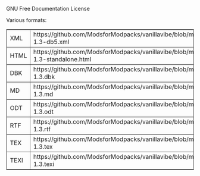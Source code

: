 GNU Free Documentation License

Various formats:
<table border="1">
<tbody>
<tr>
<td>XML</td>
<td>https://github.com/ModsforModpacks/vanillavibe/blob/main/LICENSE/fdl-1.3-db5.xml</td>
</tr>
<tr>
<td>HTML</td>
<td>https://github.com/ModsforModpacks/vanillavibe/blob/main/LICENSE/fdl-1.3-standalone.html</td>
</tr>
<tr>
<td>DBK</td>
<td>https://github.com/ModsforModpacks/vanillavibe/blob/main/LICENSE/fdl-1.3.dbk</td>
</tr>
<tr>
<td>MD</td>
<td>https://github.com/ModsforModpacks/vanillavibe/blob/main/LICENSE/fdl-1.3.md</td>
</tr>
<tr>
<td>ODT</td>
<td>https://github.com/ModsforModpacks/vanillavibe/blob/main/LICENSE/fdl-1.3.odt</td>
</tr>
<tr>
<td>RTF</td>
<td>https://github.com/ModsforModpacks/vanillavibe/blob/main/LICENSE/fdl-1.3.rtf</td>
</tr>
<tr>
<td>TEX</td>
<td>https://github.com/ModsforModpacks/vanillavibe/blob/main/LICENSE/fdl-1.3.tex</td>
</tr>
<tr>
<td>TEXI</td>
<td>https://github.com/ModsforModpacks/vanillavibe/blob/main/LICENSE/fdl-1.3.texi</td>
</tr>
</tbody>
</table>
